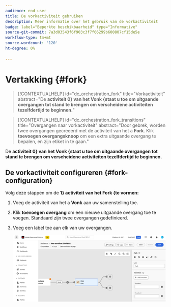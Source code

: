 ```yaml
---
audience: end-user
title: De vorkactiviteit gebruiken
description: Meer informatie over het gebruik van de vorkactiviteit
badge: label="Beperkte beschikbaarheid" type="Informative"
source-git-commit: 7a3d03543f6f903c3f7f66299b600807cf15de5e
workflow-type: tm+mt
source-wordcount: '120'
ht-degree: 0%

---
```



# Vertakking {#fork}

>[!CONTEXTUALHELP]
>id="dc_orchestration_fork"
>title="Vorkactiviteit"
>abstract="De **activiteit 0} van het Vonk {staat u toe om uitgaande overgangen tot stand te brengen om verscheidene activiteiten tezelfdertijd te beginnen.**"

>[!CONTEXTUALHELP]
>id="dc_orchestration_fork_transitions"
>title="Overgangen naar vorkactiviteit"
>abstract="Door gebrek, worden twee overgangen gecreeerd met de activiteit van het a **Fork**. Klik **toevoegen overgangsknoop** om een extra uitgaande overgang te bepalen, en zijn etiket in te gaan."

De **activiteit 0} van het Vonk {staat u toe om uitgaande overgangen tot stand te brengen om verscheidene activiteiten tezelfdertijd te beginnen.**

## De vorkactiviteit configureren {#fork-configuration}

Volg deze stappen om de **1} activiteit van het Fork {te vormen:**

1. Voeg de activiteit van het a **Vonk** aan uw samenstelling toe.
1. Klik **toevoegen overgang** om een nieuwe uitgaande overgang toe te voegen. Standaard zijn twee overgangen gedefinieerd.
1. Voeg een label toe aan elk van uw overgangen.

   ![](../assets/fork.png)
